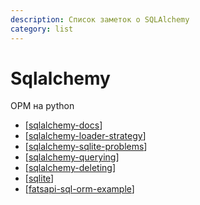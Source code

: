 ```yaml
---
description: Список заметок о SQLAlchemy
category: list
---
```

# Sqlalchemy

ОРМ на python

- [[sqlalchemy-docs]]
- [[sqlalchemy-loader-strategy]]
- [[sqlalchemy-sqlite-problems]]
- [[sqlalchemy-querying]]
- [[sqlalchemy-deleting]]
- [[sqlite]]
- [[fatsapi-sql-orm-example]]

[//begin]: # "Autogenerated link references for markdown compatibility"
[sqlalchemy-docs]: ../notes/sqlalchemy-docs "Sqlalchemy документация"
[sqlalchemy-loader-strategy]: ../notes/sqlalchemy-loader-strategy "Sqlalchemy-loader-strategy"
[sqlalchemy-sqlite-problems]: ../notes/sqlalchemy-sqlite-problems "Sqlalchemy-sqlite-problems"
[sqlalchemy-querying]: ../notes/sqlalchemy-querying "Sqlalchgemy querying"
[sqlalchemy-deleting]: ../notes/sqlalchemy-deleting "Sqlalchemy deleting"
[sqlite]: ../notes/sqlite "Sqlite"
[fatsapi-sql-orm-example]: ../notes/fatsapi-sql-orm-example "Fatsapi sql orm example"
[//end]: # "Autogenerated link references"